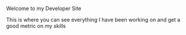 Welcome to my Developer Site

This is where you can see everything I have been working on and get a good metric on my skills
